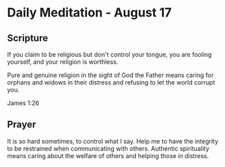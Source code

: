 # Daily Meditation - August 17

## Scripture

If you claim to be religious but don't control your tongue, you are fooling yourself, and your
religion is worthless. 

Pure and genuine religion in the sight of God the Father means caring for
orphans and widows in their distress and refusing to let the world corrupt you.

James 1:26


## Prayer

It is so hard sometimes, to control what I say.  Help me to have the integrity to be restrained when
communicating with others.  Authentic spirituality means caring about the welfare of others and
helping those in distress.

